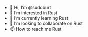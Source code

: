 - 👋 Hi, I’m @sudoburt
- 👀 I’m interested in Rust
- 🌱 I’m currently learning Rust
- 💞️ I’m looking to collaborate on Rust
- 📫 How to reach me Rust

<!---
sudoburt/sudoburt is a ✨ special ✨ repository because its `README.md` (this file) appears on your GitHub profile.
You can click the Preview link to take a look at your changes.
--->
